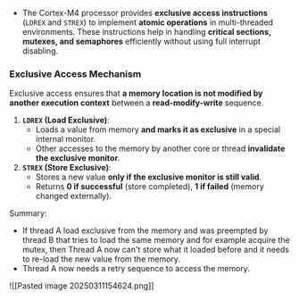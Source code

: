 * The Cortex-M4 processor provides **exclusive access instructions** (`LDREX` and `STREX`) to implement **atomic operations** in multi-threaded environments. These instructions help in handling **critical sections, mutexes, and semaphores** efficiently without using full interrupt disabling.
### **Exclusive Access Mechanism**

Exclusive access ensures that **a memory location is not modified by another execution context** between a **read-modify-write** sequence.

1. **`LDREX` (Load Exclusive)**:
    - Loads a value from memory **and marks it as exclusive** in a special internal monitor.
    - Other accesses to the memory by another core or thread **invalidate the exclusive monitor**.
2. **`STREX` (Store Exclusive)**:
    - Stores a new value **only if the exclusive monitor is still valid**.
    - Returns **0 if successful** (store completed), **1 if failed** (memory changed externally).

Summary: 
* If thread A load exclusive from the memory and was preempted by thread B that tries to load the same memory and for example acquire the mutex, then Thread A now can't store what it loaded before and it needs to re-load the new value from the memory. 
* Thread A now needs a retry sequence to access the memory. 

![[Pasted image 20250311154624.png]]
